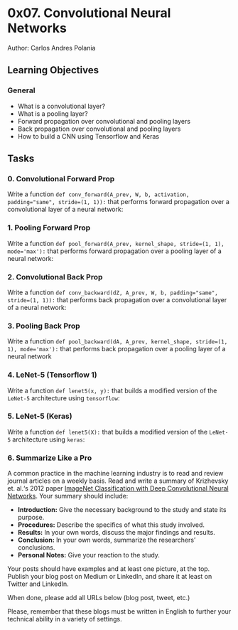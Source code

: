 # 0x07. Convolutional Neural Networks

Author: Carlos Andres Polania

## Learning Objectives


### General

-   What is a convolutional layer?
-   What is a pooling layer?
-   Forward propagation over convolutional and pooling layers
-   Back propagation over convolutional and pooling layers
-   How to build a CNN using Tensorflow and Keras


## Tasks


### 0. Convolutional Forward Prop

Write a function `def conv_forward(A_prev, W, b, activation, padding="same", stride=(1, 1)):` that performs forward propagation over a convolutional layer of a neural network:

### 1. Pooling Forward Prop

Write a function `def pool_forward(A_prev, kernel_shape, stride=(1, 1), mode='max'):` that performs forward propagation over a pooling layer of a neural network:

### 2. Convolutional Back Prop

Write a function `def conv_backward(dZ, A_prev, W, b, padding="same", stride=(1, 1)):` that performs back propagation over a convolutional layer of a neural network:

### 3. Pooling Back Prop

Write a function `def pool_backward(dA, A_prev, kernel_shape, stride=(1, 1), mode='max'):` that performs back propagation over a pooling layer of a neural network

### 4. LeNet-5 (Tensorflow 1)

Write a function `def lenet5(x, y):` that builds a modified version of the `LeNet-5` architecture using `tensorflow`:


### 5. LeNet-5 (Keras)
Write a function `def lenet5(X):` that builds a modified version of the `LeNet-5` architecture using `keras`:

### 6. Summarize Like a Pro

A common practice in the machine learning industry is to read and review journal articles on a weekly basis. Read and write a summary of Krizhevsky et. al.‘s 2012 paper  [ImageNet Classification with Deep Convolutional Neural Networks](https://intranet.hbtn.io/rltoken/hj0CacwoEVC2GY1StNsPlA "ImageNet Classification with Deep Convolutional Neural Networks"). Your summary should include:

-   **Introduction:**  Give the necessary background to the study and state its purpose.
-   **Procedures:**  Describe the specifics of what this study involved.
-   **Results:**  In your own words, discuss the major findings and results.
-   **Conclusion:**  In your own words, summarize the researchers’ conclusions.
-   **Personal Notes:**  Give your reaction to the study.

Your posts should have examples and at least one picture, at the top. Publish your blog post on Medium or LinkedIn, and share it at least on Twitter and LinkedIn.

When done, please add all URLs below (blog post, tweet, etc.)

Please, remember that these blogs must be written in English to further your technical ability in a variety of settings.
